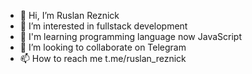 - 👋 Hi, I’m Ruslan Reznick
- 👀 I’m interested in fullstack development
- 🌱 I'm learning programming language now JavaScript
- 💞️ I’m looking to collaborate on Telegram
- 📫 How to reach me t.me/ruslan_reznick

<!---
Reznick3320/Reznick3320 is a ✨ special ✨ repository because its `README.md` (this file) appears on your GitHub profile.
You can click the Preview link to take a look at your changes.
--->
